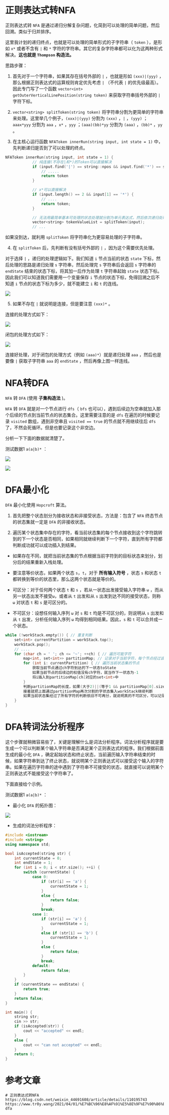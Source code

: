 # 正则表达式转NFA

正则表达式转 `NFA` 是通过递归分解复杂问题，化简到可以处理的简单问题，然后回溯。类似于归并排序。

这里我计划的递归终点，也就是可以处理的简单形式的子字符串（ `token` ），是形如 `x*` 或者不含有 `|` 和 `*` 字符的字符串。其它的复杂字符串都可以化为这两种形式解决。**这也就是 `Thompson` 构造法。** 


思路步骤：

1. 首先对于一个字符串，如果其存在括号外部的 `|` ，也就是形如 `(xxx)|(yyy)` ，那么根据正则表达式的运算规则肯定优先考虑 `|` （不代表 `|` 的优先级最高）。因此专门写了一个函数 `vector<int> getOuterVerticalLinePosition(string token)` 来获取字符串括号外部的 `|` 字符下标。

2. `vector<string> splitToken(string token)` 将字符串分割为更简单的字符串来处理。这里举几个例子，`(xxx)|(yyy)` 分割为 `(xxx)` ，`|` ，`(yyy)` ；`aaax*yyy` 分割为 `aaa` ，`x*` ，`yyy` ；`(aaa)(bb)*yy` 分割为 `(aaa)` ，`(bb)*` ，`yy`  。
   
3. 在主核心运行函数 `NFAToken innerRun(string input, int state = 1)` 中，先判断递归是否到了可以处理的终点。

```cpp
NFAToken innerRun(string input, int state = 1) {
            // 纯连接(不存在|和*)的Token可以直接解决
            if (input.find('|') == string::npos && input.find('*') == string::npos) {
				// .....
				return token
            }

            // x*可以直接解决
            if (input.length() == 2 && input[1] == '*') {
                // ....
                return token;
            }

            // 无法用最简单基本可处理的状态处理就分割为单元表达式，然后依次递归处理，这里的单元表达式可能存在单个字符"|"
            vector<string> tokenValueList = splitToken(input);
            // ...
```

如果没到达，就利用 `splitToken` 将字符串化为更容易处理的子字符串。

4. 在 `splitToken` 后，先判断有没有括号外部的 `|` ，因为这个需要优先处理。

对于选择 `|` ，递归的处理逻辑如下。我们知道 `i` 节点当前的状态 `state` 下标，然后处理的思路是递归处理 `s` 字符串，然后处理完 `s` 字符串后会返回 `s` 字符串的 `endState` 结束的状态下标，将其加一后作为处理 `t` 字符串起始 `state` 状态下标。因此我们可以知道我们需要用一个变量保存 `i` 节点的状态下标，免得回溯之后不知道 `i` 节点的状态下标为多少，就不能建立 `i` 和 `t` 的连线。

![](imgs/Pasted%20image%2020231019003651.png)

5. 如果不存在 `|` 就说明是连接，但是要注意 `(xxx)*` 。
   
连接的处理方式如下：

![](imgs/Pasted%20image%2020231019003700.png)

闭包的处理方式如下：

![](imgs/Pasted%20image%2020231019003716.png)

连接好处理，对于闭包的处理方式（例如 `(aaa)*`）就是递归处理 `aaa` ，然后也是要像 `|` 获取子字符串 `aaa` 的 `endState` ，然后再像上图一样连线。

# NFA转DFA

`NFA` 转 `DFA` (使用 **子集构造法** )。

`NFA` 转 `DFA` 就是对一个节点进行 `dfs`（ `bfs` 也可以），遇到后续边为空串就加入那个后续的节点到当前节点的状态集合。这里需要注意的是 `dfs` 在遍历的时候要记录 `visited` 数组，遇到非空串且 `visited == true` 的节点就不用继续往后 `dfs` 了，不然会死循环。但是也要记录这个非空边。

分析一下下面的数据就清楚了。

测试数据1 `a(a|b)*` ：

![](imgs/1697643252048.png)

![](imgs/1697643314424.png)
# DFA最小化

`DFA` 最小化使用 `Hopcroft` 算法。

1. 首先把整个状态划分为接收状态和非接受状态，方法是：包含了 `NFA` 终态节点的状态集就一定是 `DFA` 的非接收状态。

2. 遍历某个状态集中存在的字符，看当前状态集的每个节点接收到这个字符跳转到的下一个状态是否相同，如果相同就继续判断下一个字符，直到所有字符都判断成功就可以成功插入到结果。  

* 如果存在不同，就把当前状态集的节点根据当前字符到的目标状态来划分，划分后的结果重新入栈处理。  
  
* 要注意等价状态，如果两个状态 `s`，`t`，对于 **所有输入符号** ，状态 `s` 和状态 `t` 都转换到等价的状态里，那么这两个状态就是等价的。
  
* 可区分：对于任何两个状态 `t` 和 `s` ，若从一状态出发接受输入字符串 `ω` ，而从另一状态出发不接受`ω`，或者从 `t` 出发和从 `s` 出发到达不同的接受状态，则称 `ω` 对状态 `t` 和 `s` 是可区分的。  
  
* 不可区分：设想任何输入序列 `ω` 对 `s` 和 `t` 均是不可区分的，则说明从 `s` 出发和从 `t` 出发，分析任何输入序列 `ω` 均得到相同结果。因此，`s` 和 `t` 可以合并成一个状态。

```cpp
while (!workStack.empty()) { // 重复判断
	set<int> currentPartition = workStack.top();  
	workStack.pop();
	// ....
	for (char ch = ' '; ch <= '~'; ++ch) { // 遍历可能字符
		map<int, set<int>> partitionMap; // 记录对于当前字符，每个节点经过该字符对应的下一个点属于哪个状态集，map<[状态集下标], [经过该字符对应的下一个点属于该状态集的节点下标]>
		for (int i: currentPartition) { // 遍历当前状态集的节点
			获取当前节点通过ch字符到达的下一状态toState
			如果当前节点的后续边的权值没有ch字符，就当作下一状态为-1
			将i插入到partitionMap[ch]对应的set<int>中
		}
		判断partitionMap的长度，如果(大于2)||(等于1 && partitionMap[0].size()=0)就说明当前状态集可再分
		接着就把上面通过partitionMap再次分割的字状态集入workStack继续判断
		如果当前状态集经过了所有字符的判断依旧不可再分，就说明真的不可区分，可以记录到结果中了
	}
}
```
# DFA转词法分析程序

这个步骤就稍微容易些了，关键是理解什么是词法分析程序。词法分析程序就是要生成一个可以判断某个输入字符串是否满足某个正则表达式的程序。我们根据前面生成的最小化 `DFA` ，确定起始状态和终止状态，当前遍历输入字符串结束的时候，如果字符串到达了终止状态，就说明某个正则表达式可以接受这个输入的字符串。如果在遍历字符串的途中遇到了字符串不可接受的状态，就直接可以说明某个正则表达式不能接受这个字符串了。

下面直接给个示例。

测试数据1 `a(a|b)*` ：

- 最小化 `DFA` 的拓扑图：

![](imgs/1697643354779.png)

- 生成的词法分析程序：

```cpp
#include <iostream>
#include <string>
using namespace std;

bool isAccepted(string str) {
    int currentState = 0;
    int endState = 1;
    for (int i = 0; i < str.size(); ++i) {
        switch (currentState) {
            case 0:
                if (str[i] == 'a') {
                    currentState = 1;
                }
                else {
                    return false;
                }
                break;
            case 1:
                if (str[i] == 'a') {
                    currentState = 1;
                }
                else if (str[i] == 'b') {
                    currentState = 1;
                }
                else {
                    return false;
                }
                break;
            default:
                return false;
        }
    }
    if (currentState == endState) {
        return true;
    }
    return false;
}

int main() {
    string str;
    cin >> str;
    if (isAccepted(str)) {
        cout << "accepted" << endl;
    }
    else {
        cout << "can not accepted" << endl;
    }
    return 0;
}
```

# 参考文章

```
# 正则表达式转NFA
https://blog.csdn.net/weixin_44691608/article/details/110195743
https://www.tr0y.wang/2021/04/01/%E7%BC%96%E8%AF%91%E5%8E%9F%E7%90%86%EF%BC%88%E4%B8%80%EF%BC%89%EF%BC%9A%E8%AF%8D%E6%B3%95%E5%88%86%E6%9E%90/#nfa-dfa
```
   
